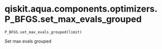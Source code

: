 # qiskit.aqua.components.optimizers.P\_BFGS.set\_max\_evals\_grouped

`P_BFGS.set_max_evals_grouped(limit)`

Set max evals grouped
